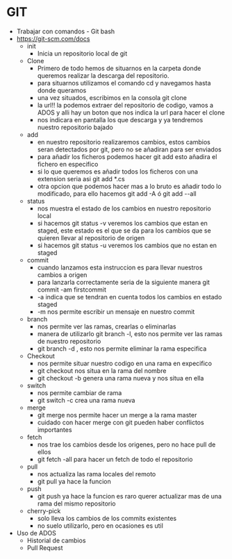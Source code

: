 # GIT
- Trabajar con comandos - Git bash
- https://git-scm.com/docs
    - init
        - Inicia un repositorio local de git
    - Clone
        - Primero de todo hemos de situarnos en la carpeta donde queremos realizar la descarga del repositorio.
        - para situarnos utilizamos el comando cd y navegamos hasta donde queramos
        - una vez situados, escribimos en la consola git clone <url> 
        - la url!! la podemos extraer del repositorio de codigo, vamos a ADOS y alli hay un boton que nos indica la url para hacer el clone
        - nos indicara en pantalla los que descarga y ya tendremos nuestro repositorio bajado
    - add
        - en nuestro repositorio realizaremos cambios, estos cambios seran detectados por git, pero no se añadiran para ser enviados
        - para añadir los ficheros podemos hacer git add <ruta> esto añadira el fichero en especifico
        - si lo que queremos es añadir todos los ficheros con una extension seria asi git add *.cs
        - otra opcion que podemos hacer mas a lo bruto es añadir todo lo modificado, para ello hacemos git add -A ó git add --all
    - status
        - nos muestra el estado de los cambios en nuestro repositorio local
        - si hacemos git status -v veremos los cambios que estan en staged, este estado es el que se da para los cambios que se quieren llevar al 
        repositorio de origen
        - si hacemos git status -u veremos los cambios que no estan en staged
    - commit
        - cuando lanzamos esta instruccion es para llevar nuestros cambios a origen
        - para lanzarla correctamente seria de la siguiente manera git commit -am firstcommit
        - -a indica que se tendran en cuenta todos los cambios en estado staged
        - -m nos permite escribir un mensaje en nuestro commit
    - branch
        - nos permite ver las ramas, crearlas o eliminarlas
        - manera de utilizarlo git branch -l, esto nos permite ver las ramas de nuestro repositorio
        - git branch -d <branchName>, esto nos permite eliminar la rama especifica
    - Checkout
        - nos permite situar nuestro codigo en una rama en expecifico
        - git checkout <branchName> nos situa en la rama del nombre
        - git checkout -b <branchname> genera una rama nueva y nos situa en ella
    - switch
        - nos permite cambiar de rama
        - git switch -c <branch> crea una rama nueva
    - merge
        - git merge nos permite hacer un merge a la rama master
        - cuidado con hacer merge con git pueden haber conflictos importantes
    - fetch
        - nos trae los cambios desde los origenes, pero no hace pull de ellos
        - git fetch -all para hacer un fetch de todo el repositorio
    - pull
        - nos actualiza las rama locales del remoto
        - git pull ya hace la funcion
    - push
        - git push ya hace la funcion es raro querer actualizar mas de una rama del mismo repositorio
    - cherry-pick
        - solo lleva los cambios de los commits existentes
        - no suelo utilizarlo, pero en ocasiones es util
- Uso de ADOS
    - Historial de cambios
    - Pull Request
    
